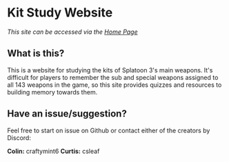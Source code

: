 # Kit Study Website
*This site can be accessed via the [Home Page](https://craftyman6.github.io/Kit%20Study/home.html)*
## What is this?
This is a website for studying the kits of Splatoon 3's main weapons. It's difficult for players to remember the sub and special weapons assigned to all 143 weapons in the game, so this site provides quizzes and resources to building memory towards them.

## Have an issue/suggestion?
Feel free to start on issue on Github or contact either of the creators by Discord:

**Colin:** craftymint6
**Curtis:** csleaf
